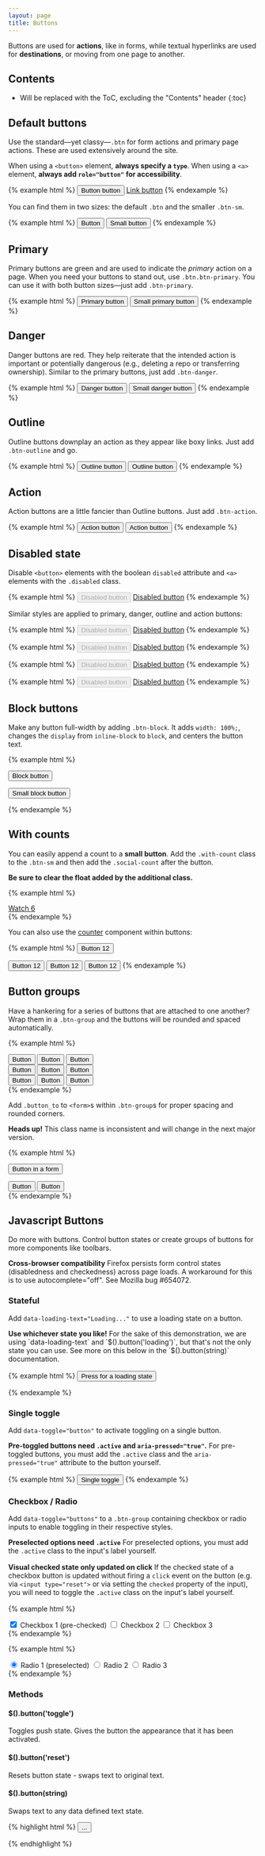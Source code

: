 ```yaml
---
layout: page
title: Buttons
---
```


Buttons are used for **actions**, like in forms, while textual hyperlinks are used for **destinations**, or moving from one page to another.

## Contents

* Will be replaced with the ToC, excluding the "Contents" header
{:toc}

## Default buttons

Use the standard—yet classy—`.btn` for form actions and primary page actions. These are used extensively around the site.

When using a `<button>` element, **always specify a `type`**. When using a `<a>` element, **always add `role="button"` for accessibility**.

{% example html %}
<button class="btn" type="button">Button button</button>
<a class="btn" href="#" role="button">Link button</a>
{% endexample %}

You can find them in two sizes: the default `.btn` and the smaller `.btn-sm`.

{% example html %}
<button class="btn" type="button">Button</button>
<button class="btn btn-sm" type="button">Small button</button>
{% endexample %}

## Primary

Primary buttons are green and are used to indicate the *primary* action on a page. When you need your buttons to stand out, use `.btn.btn-primary`. You can use it with both button sizes—just add `.btn-primary`.

{% example html %}
<button class="btn btn-primary" type="button">Primary button</button>
<button class="btn btn-sm btn-primary" type="button">Small primary button</button>
{% endexample %}

## Danger

Danger buttons are red. They help reiterate that the intended action is important or potentially dangerous (e.g., deleting a repo or transferring ownership). Similar to the primary buttons, just add `.btn-danger`.

{% example html %}
<button class="btn btn-danger" type="button">Danger button</button>
<button class="btn btn-sm btn-danger" type="button">Small danger button</button>
{% endexample %}

## Outline

Outline buttons downplay an action as they appear like boxy links. Just add `.btn-outline` and go.

{% example html %}
<button class="btn btn-outline" type="button">Outline button</button>
<button class="btn btn-sm btn-outline" type="button">Outline button</button>
{% endexample %}

## Action

Action buttons are a little fancier than Outline buttons. Just add `.btn-action`.

{% example html %}
<button class="btn btn-action" type="button">Action button</button>
<button class="btn btn-sm btn-action" type="button">Action button</button>
{% endexample %}


## Disabled state

Disable `<button>` elements with the boolean `disabled` attribute and `<a>` elements with the `.disabled` class.

{% example html %}
<button class="btn" type="button" disabled>Disabled button</button>
<a class="btn disabled" href="#" role="button">Disabled button</a>
{% endexample %}

Similar styles are applied to primary, danger, outline and action buttons:

{% example html %}
<button class="btn btn-primary" type="button" disabled>Disabled button</button>
<a class="btn btn-primary disabled" href="#" role="button">Disabled button</a>
{% endexample %}

{% example html %}
<button class="btn btn-danger" type="button" disabled>Disabled button</button>
<a class="btn btn-danger disabled" href="#" role="button">Disabled button</a>
{% endexample %}

{% example html %}
<button class="btn btn-outline" type="button" disabled>Disabled button</button>
<a class="btn btn-outline disabled" href="#" role="button">Disabled button</a>
{% endexample %}

{% example html %}
<button class="btn btn-action" type="button" disabled>Disabled button</button>
<a class="btn btn-action disabled" href="#" role="button">Disabled button</a>
{% endexample %}

## Block buttons

Make any button full-width by adding `.btn-block`. It adds `width: 100%;`, changes the `display` from `inline-block` to `block`, and centers the button text.

{% example html %}
<p><button class="btn btn-block" type="button">Block button</button></p>
<p><button class="btn btn-sm btn-block" type="button">Small block button</button></p>
{% endexample %}

## With counts

You can easily append a count to a **small button**. Add the `.with-count` class to the `.btn-sm` and then add the `.social-count` after the button.

**Be sure to clear the float added by the additional class.**

{% example html %}
<div class="clearfix">
  <a class="btn btn-sm btn-with-count" href="#" role="button">
    <span class="ki-eye"></span>
    Watch
  </a>
  <a class="social-count" href="#">6</a>
</div>
{% endexample %}

You can also use the [counter](utilities/#counter) component within buttons:

{% example html %}
<button class="btn" type="button">
  Button
  <span class="counter">12</span>
</button>

<button class="btn btn-primary" type="button">
  Button
  <span class="counter">12</span>
</button>

<button class="btn btn-danger" type="button">
  Button
  <span class="counter">12</span>
</button>

<button class="btn btn-outline" type="button">
  Button
  <span class="counter">12</span>
</button>
{% endexample %}

## Button groups

Have a hankering for a series of buttons that are attached to one another? Wrap them in a `.btn-group` and the buttons will be rounded and spaced automatically.

{% example html %}
<div class="btn-group">
  <button class="btn" type="button">Button</button>
  <button class="btn" type="button">Button</button>
  <button class="btn" type="button">Button</button>
</div>

<div class="btn-group">
  <button class="btn btn-outline" type="button">Button</button>
  <button class="btn btn-outline" type="button">Button</button>
  <button class="btn btn-outline" type="button">Button</button>
</div>

<div class="btn-group">
  <button class="btn btn-sm" type="button">Button</button>
  <button class="btn btn-sm" type="button">Button</button>
  <button class="btn btn-sm" type="button">Button</button>
</div>
{% endexample %}

Add `.button_to` to `<form>`s within `.btn-group`s for proper spacing and rounded corners.

**Heads up!** This class name is inconsistent and will change in the next major version.

{% example html %}
<div class="btn-group">
  <form class="button_to">
    <button class="btn" type="button">Button in a form</button>
  </form>
  <button class="btn" type="button">Button</button>
  <button class="btn" type="button">Button</button>
</div>
{% endexample %}

## Javascript Buttons

Do more with buttons. Control button states or create groups of buttons for more components like toolbars.

<div class="flash flash-error">
  <strong>Cross-browser compatibility</strong>
  Firefox persists form control states (disabledness and checkedness) across page loads. A workaround for this is to use autocomplete="off". See Mozilla bug #654072.
</div>

### Stateful

Add `data-loading-text="Loading..."` to use a loading state on a button.

<div class="flash" style="margin-bottom: 1rem">
  <strong>Use whichever state you like!</strong>
  For the sake of this demonstration, we are using `data-loading-text` and `$().button('loading')`, but that's not the only state you can use. See more on this below in the `$().button(string)` documentation.
</div>

{% example html %}
<button type="button" id="myButton" data-loading-text="Loading" class="btn btn-primary" autocomplete="off">
  Press for a loading state
</button>

<script>
  $('#myButton').on('click', function () {
    var $btn = $(this)
    $btn.button('loading'),
    setTimeout(function() {
      $btn.button('reset')
    }, 3e3)
  })
</script>
{% endexample %}

### Single toggle

Add `data-toggle="button"` to activate toggling on a single button.

<div class="flash flash-error" style="margin-bottom: 1rem">
  <strong>Pre-toggled buttons need <code>.active</code> and <code>aria-pressed="true"</code>.</strong>
  For pre-toggled buttons, you must add the <code>.active</code> class and the <code>aria-pressed="true"</code> attribute to the button yourself.
</div>

{% example html %}
<button type="button" class="btn" data-toggle="button" aria-pressed="false" autocomplete="off">
  Single toggle
</button>
{% endexample %}

### Checkbox / Radio

Add `data-toggle="buttons"` to a `.btn-group` containing checkbox or radio inputs to enable toggling in their respective styles.

<div class="flash flash-error" style="margin-bottom: 1rem">
  <strong>Preselected options need <code>.active</code></strong>
  For preselected options, you must add the <code>.active</code> class to the input's label yourself.
</div>

<div class="flash flash-error" style="margin-bottom: 1rem">
  <strong>Visual checked state only updated on click</strong>
  If the checked state of a checkbox button is updated without firing a <code>click</code> event on the button (e.g. via <code>&lt;input type="reset"></code> or via setting the <code>checked</code> property of the input), you will need to toggle the <code>.active</code> class on the input's label yourself.
</div>

{% example html %}
<div class="btn-group" data-toggle="buttons">
  <label class="btn active">
    <input type="checkbox" autocomplete="off" checked> Checkbox 1 (pre-checked)
  </label>
  <label class="btn">
    <input type="checkbox" autocomplete="off"> Checkbox 2
  </label>
  <label class="btn">
    <input type="checkbox" autocomplete="off"> Checkbox 3
  </label>
</div>
{% endexample %}

{% example html %}
<div class="btn-group" data-toggle="buttons">
  <label class="btn active">
    <input type="radio" name="options" id="option1" autocomplete="off" checked> Radio 1 (preselected)
  </label>
  <label class="btn">
    <input type="radio" name="options" id="option2" autocomplete="off"> Radio 2
  </label>
  <label class="btn">
    <input type="radio" name="options" id="option3" autocomplete="off"> Radio 3
  </label>
</div>
{% endexample %}

### Methods

#### $().button('toggle')

Toggles push state. Gives the button the appearance that it has been activated.

#### $().button('reset')

Resets button state - swaps text to original text.

#### $().button(string)

Swaps text to any data defined text state.

{% highlight html %}
<button type="button" id="myStateButton" data-complete-text="finished!" class="btn btn-primary" autocomplete="off">
  ...
</button>

<script>
  $('#myStateButton').on('click', function () {
    $(this).button('complete') // button text will be "finished!"
  })
</script>
{% endhighlight %}
